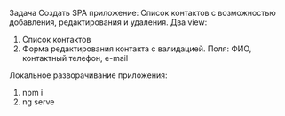 Задача
Создать SPA приложение:
Список контактов с возможностью добавления, редактирования и удаления.
Два view:
1. Список контактов
2. Форма редактирования контакта с валидацией. Поля: ФИО, контактный телефон, e-mail

Локальное разворачивание приложения:
1. npm i
2. ng serve
